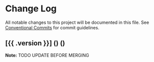 # Change Log

All notable changes to this project will be documented in this file.
See [Conventional Commits](https://conventionalcommits.org) for commit guidelines.

## [{{ .version }}] (<link>) (<date>)

[//]: # (TODO: Update this section before merging)
**Note:** TODO UPDATE BEFORE MERGING

